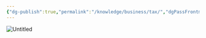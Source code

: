 ```yaml
---
{"dg-publish":true,"permalink":"/knowledge/business/tax/","dgPassFrontmatter":true}
---
```


![Untitled](/img/user/Attachments/Tax-2023-04-26.png)